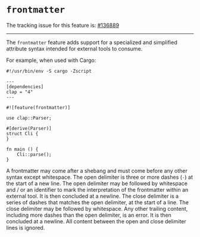 # `frontmatter`

The tracking issue for this feature is: [#136889]

[#136889]: https://github.com/rust-lang/rust/issues/136889

------------------------

The `frontmatter` feature adds support for a specialized and simplified attribute syntax
intended for external tools to consume.

For example, when used with Cargo:
```rust,ignore (frontmatter/shebang are not intended for doctests)
#!/usr/bin/env -S cargo -Zscript

---
[dependencies]
clap = "4"
---

#![feature(frontmatter)]

use clap::Parser;

#[derive(Parser)]
struct Cli {
}

fn main () {
    Cli::parse();
}
```

A frontmatter may come after a shebang and must come before any other syntax except whitespace.
The open delimiter is three or more dashes (`-`) at the start of a new line.
The open delimiter may be followed by whitespace and / or an identifier to mark the interpretation of the frontmatter within an external tool.
It is then concluded at a newline.
The close delimiter is a series of dashes that matches the open delimiter, at the start of a line.
The close delimiter may be followed by whitespace.
Any other trailing content, including more dashes than the open delimiter, is an error.
It is then concluded at a newline.
All content between the open and close delimiter lines is ignored.
